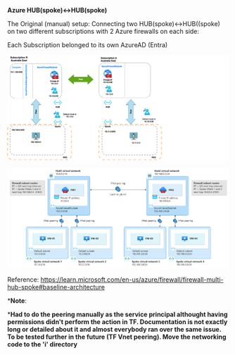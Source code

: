**Azure HUB(spoke)<->HUB(spoke)**


The Original (manual) setup:
Connecting two HUB(spoke)<->HUB((spoke) on two different subscriptions with 2 Azure firewalls on each side:

Each Subscription belonged to its own AzureAD (Entra)

![Image of Peering](image.png)

![Image of Peering w/Firewall sub](imagecopy.png)


Reference:
https://learn.microsoft.com/en-us/azure/firewall/firewall-multi-hub-spoke#baseline-architecture


***Note**: 

***Had to do the peering manually as the service principal althought having permissions didn't perform the action in TF. Documentation is not exactly long or detailed about it and almost everybody ran over the same issue. To be tested further in the future (TF Vnet peering). Move the networking code to the 'i' directory**

